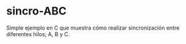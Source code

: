 # sincro-ABC
Simple ejemplo en C que muestra cómo realizar sincronización entre diferentes hilos; A, B y C.
